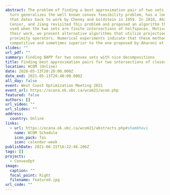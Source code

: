 ```yaml
---
abstract: The problem of finding a best approximation pair of two sets, which in
  turn generalizes the well known convex feasibility problem, has a long history
  that dates back to work by Cheney and Goldstein in 1959. In 2018, Aharoni,
  Censor, and Jiang revisited this problem and proposed an algorithm that can be
  used when the two sets are finite intersections of halfspaces. Motivated by
  their work, we present alternative algorithms that utilize projection and
  proximity operators. Numerical experiments indicate that these methods are
  competitive and sometimes superior to the one proposed by Aharoni et al.
slides: ""
url_pdf: ""
summary: Finding BAPP for two convex sets with nice decompositions
title: Finding best approximation pairs for two intersections of closed convex sets
location: WCOM (Online)
date: 2020-05-13T20:20:00.000Z
date_end: 2021-05-13T20:40:00.000Z
all_day: false
event: West Coast Optimization Meeting 2021
event_url: https://ocana.ok.ubc.ca/wcom21/wcom.php
featured: false
authors: []
url_video: ""
url_slides: ""
address:
  country: Online
links:
  - url: https://ocana.ok.ubc.ca/wcom21/abstracts.php#shambhavi
    name: WCOM Schedule
    icon_pack: fas
    icon: calendar-week
publishDate: 2021-06-15T16:22:46.206Z
tags: []
projects:
  - ConvexOpt
image:
  caption: ""
  focal_point: Right
  filename: featured.jpg
url_code: ""
---
```


